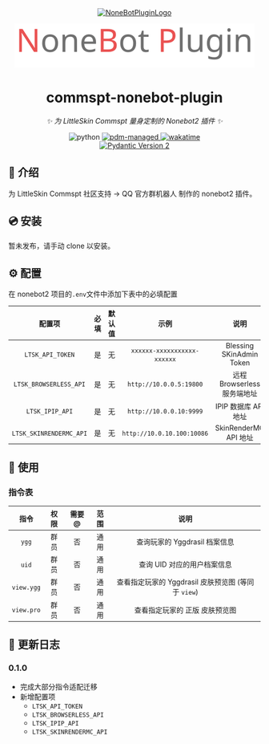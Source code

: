 <!-- markdownlint-disable MD031 MD033 MD036 MD041 -->

<div align="center">

<a href="https://v2.nonebot.dev/store">
  <img src="https://raw.githubusercontent.com/A-kirami/nonebot-plugin-template/resources/nbp_logo.png" width="180" height="180" alt="NoneBotPluginLogo">
</a>

<p>
  <img src="https://raw.githubusercontent.com/lgc-NB2Dev/readme/main/template/plugin.svg" alt="NoneBotPluginText">
</p>

# commspt-nonebot-plugin

_✨ 为 LittleSkin Commspt 量身定制的 Nonebot2 插件 ✨_

<img src="https://img.shields.io/badge/python-3.10+-blue.svg" alt="python">
<a href="https://pdm.fming.dev">
  <img src="https://img.shields.io/badge/pdm-managed-blueviolet" alt="pdm-managed">
</a>
<a href="https://wakatime.com/badge/user/de2f28c3-5c26-4f92-bfe0-7a392cbfed48/project/95b7814f-eac0-48e1-b124-df3fb41c692d">
  <img src="https://wakatime.com/badge/user/de2f28c3-5c26-4f92-bfe0-7a392cbfed48/project/95b7814f-eac0-48e1-b124-df3fb41c692d.svg" alt="wakatime">
</a>

<br />

<!-- <a href="https://pydantic.dev">
  <img src="https://img.shields.io/endpoint?url=https://raw.githubusercontent.com/pydantic/pydantic/main/docs/badge/v1.json" alt="Pydantic Version 1" >
</a> -->
<!-- <a href="https://pydantic.dev">
  <img src="https://img.shields.io/endpoint?url=https://raw.githubusercontent.com/pydantic/pydantic/main/docs/badge/v2.json" alt="Pydantic Version 2" >
</a> -->
<a href="https://pydantic.dev">
  <img src="https://img.shields.io/endpoint?url=https://raw.githubusercontent.com/lgc-NB2Dev/readme/main/template/pyd-v2.json" alt="Pydantic Version 2" >
</a>
<!-- <a href="./LICENSE">
  <img src="https://img.shields.io/github/license/FalfaChino/commspt-nonebot-plugin.svg" alt="license">
</a>
<a href="https://pypi.python.org/pypi/commspt-nonebot-plugin">
  <img src="https://img.shields.io/pypi/v/commspt-nonebot-plugin.svg" alt="pypi">
</a>
<a href="https://pypi.python.org/pypi/commspt-nonebot-plugin">
  <img src="https://img.shields.io/pypi/dm/commspt-nonebot-plugin" alt="pypi download">
</a> -->

</div>

## 📖 介绍

为 LittleSkin Commspt 社区支持 -> QQ 官方群机器人 制作的 nonebot2 插件。

## 💿 安装

<!-- 以下提到的方法 任选**其一** 即可

<details open>
<summary>[推荐] 使用 nb-cli 安装</summary>
在 nonebot2 项目的根目录下打开命令行, 输入以下指令即可安装

```bash
nb plugin install commspt-nonebot-plugin
```

</details>

<details>
<summary>使用包管理器安装</summary>
在 nonebot2 项目的插件目录下, 打开命令行, 根据你使用的包管理器, 输入相应的安装命令

<details>
<summary>pip</summary>

```bash
pip install commspt-nonebot-plugin
```

</details>
<details>
<summary>pdm</summary>

```bash
pdm add commspt-nonebot-plugin
```

</details>
<details>
<summary>poetry</summary>

```bash
poetry add commspt-nonebot-plugin
```

</details>
<details>
<summary>conda</summary>

```bash
conda install commspt-nonebot-plugin
```

</details>

打开 nonebot2 项目根目录下的 `pyproject.toml` 文件, 在 `[tool.nonebot]` 部分的 `plugins` 项里追加写入

```toml
[tool.nonebot]
plugins = [
    # ...
    "commspt_nonebot_plugin"
]
```

</details> -->

暂未发布，请手动 clone 以安装。

## ⚙️ 配置

在 nonebot2 项目的`.env`文件中添加下表中的必填配置

|         配置项          | 必填 | 默认值 |            示例             |            说明             |
| :---------------------: | :--: | :----: | :-------------------------: | :-------------------------: |
|    `LTSK_API_TOKEN`     |  是  |   无   | `xxxxxx-xxxxxxxxxxx-xxxxxx` |  Blessing SKinAdmin Token   |
| `LTSK_BROWSERLESS_API`  |  是  |   无   |   `http://10.0.0.5:19800`   | 远程 Browserless 服务端地址 |
|     `LTSK_IPIP_API`     |  是  |   无   |   `http://10.0.0.10:9999`   |    IPIP 数据库 API 地址     |
| `LTSK_SKINRENDERMC_API` |  是  |   无   | `http://10.0.10.100:10086`  |    SkinRenderMC API 地址    |

## 🎉 使用

### 指令表

|    指令    | 权限 | 需要@ | 范围 |                        说明                         |
| :--------: | :--: | :---: | :--: | :-------------------------------------------------: |
|   `ygg`    | 群员 |  否   | 通用 |            查询玩家的 Yggdrasil 档案信息            |
|   `uid`    | 群员 |  否   | 通用 |             查询 UID 对应的用户档案信息             |
| `view.ygg` | 群员 |  否   | 通用 | 查看指定玩家的 Yggdrasil 皮肤预览图 (等同于 `view`) |
| `view.pro` | 群员 |  否   | 通用 |           查看指定玩家的 正版 皮肤预览图            |

## 📝 更新日志

### 0.1.0

- 完成大部分指令适配迁移
- 新增配置项
  - `LTSK_API_TOKEN`
  - `LTSK_BROWSERLESS_API`
  - `LTSK_IPIP_API`
  - `LTSK_SKINRENDERMC_API`
